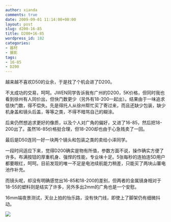 ```yaml
---
author: xianda
comments: true
date: 2009-09-01 11:14:00+00:00
layout: post
slug: d200-16-85
title: D200+16-85
wordpress_id: 182
categories:
- 器材
- 摄影
tags:
- 16-85
- D200
---
```


越来越不喜欢D50的业余，于是找了个机会进了D200。



不太成功的交易，呵呵。JWEN同学告诉我有广州的D200，5K价格，但同时我也看到徐州有人同价出，但快门数更少（另外有18-200一起出）。结果由于一味追求低快门数，得不偿失。先是得托人从徐州帮忙买了寄过来，而且还缺少包装，缺少机身盖和镜头后盖，等等之类，不得不暗骂自己的糊涂。



后来仍然想追求更好的像质，以及个人对广角的偏好，又进了16-85，然后把18-200出了。虽然16-85价格挺合理，但18-200却也由于心急贱卖了一回。



最后是D50连同一好一块两个镜头和包装之类的卖给小泽同学。



一段时间适应下来，觉得D200确实是物有所值，参数方面不说，操作确实方便了许多。布满按钮的厚重机身、强悍的性能，专业味十足。5张每秒的连拍连5D用户都要眼红，呵呵。目前发现的唯一不足是电池续航能力稍差，只能买了两块山寨电池作补充。



而镜头呢，却没有明确感觉出16-85和18-200的差别，但两者的金属镜身相对于18-55的塑料则是结实了许多，另外多出2mm的广角也是一个安慰。





16mm端夜景测试，天台上拍的怡乐路，没有快门线，即使上了脚架仍有细微抖动。



![](http://public.blu.livefilestore.com/y1pC03dX1eGw8y3KgfSemHPL2TUKX7kx0ruestv5xKo8LjgzL9LUqEXlJ72vUxHvc-ieH306Z6h3DhEp0zw-BAkAA/DSC_0087.jpg?psid=1)
